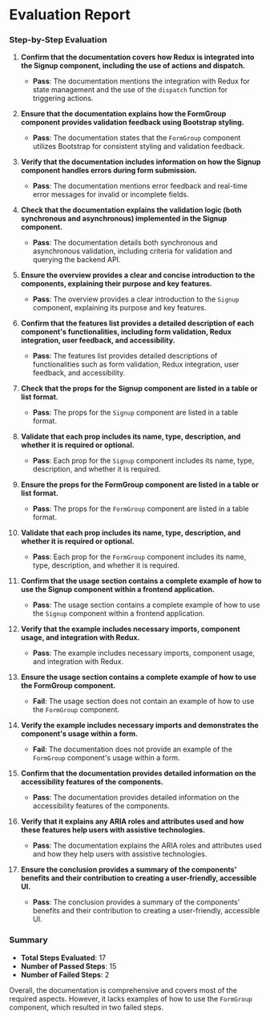 # Evaluation Report

### Step-by-Step Evaluation

1. **Confirm that the documentation covers how Redux is integrated into the Signup component, including the use of actions and dispatch.**
   - **Pass**: The documentation mentions the integration with Redux for state management and the use of the `dispatch` function for triggering actions.

2. **Ensure that the documentation explains how the FormGroup component provides validation feedback using Bootstrap styling.**
   - **Pass**: The documentation states that the `FormGroup` component utilizes Bootstrap for consistent styling and validation feedback.

3. **Verify that the documentation includes information on how the Signup component handles errors during form submission.**
   - **Pass**: The documentation mentions error feedback and real-time error messages for invalid or incomplete fields.

4. **Check that the documentation explains the validation logic (both synchronous and asynchronous) implemented in the Signup component.**
   - **Pass**: The documentation details both synchronous and asynchronous validation, including criteria for validation and querying the backend API.

5. **Ensure the overview provides a clear and concise introduction to the components, explaining their purpose and key features.**
   - **Pass**: The overview provides a clear introduction to the `Signup` component, explaining its purpose and key features.

6. **Confirm that the features list provides a detailed description of each component's functionalities, including form validation, Redux integration, user feedback, and accessibility.**
   - **Pass**: The features list provides detailed descriptions of functionalities such as form validation, Redux integration, user feedback, and accessibility.

7. **Check that the props for the Signup component are listed in a table or list format.**
   - **Pass**: The props for the `Signup` component are listed in a table format.

8. **Validate that each prop includes its name, type, description, and whether it is required or optional.**
   - **Pass**: Each prop for the `Signup` component includes its name, type, description, and whether it is required.

9. **Ensure the props for the FormGroup component are listed in a table or list format.**
   - **Pass**: The props for the `FormGroup` component are listed in a table format.

10. **Validate that each prop includes its name, type, description, and whether it is required or optional.**
    - **Pass**: Each prop for the `FormGroup` component includes its name, type, description, and whether it is required.

11. **Confirm that the usage section contains a complete example of how to use the Signup component within a frontend application.**
    - **Pass**: The usage section contains a complete example of how to use the `Signup` component within a frontend application.

12. **Verify that the example includes necessary imports, component usage, and integration with Redux.**
    - **Pass**: The example includes necessary imports, component usage, and integration with Redux.

13. **Ensure the usage section contains a complete example of how to use the FormGroup component.**
    - **Fail**: The usage section does not contain an example of how to use the `FormGroup` component.

14. **Verify the example includes necessary imports and demonstrates the component's usage within a form.**
    - **Fail**: The documentation does not provide an example of the `FormGroup` component's usage within a form.

15. **Confirm that the documentation provides detailed information on the accessibility features of the components.**
    - **Pass**: The documentation provides detailed information on the accessibility features of the components.

16. **Verify that it explains any ARIA roles and attributes used and how these features help users with assistive technologies.**
    - **Pass**: The documentation explains the ARIA roles and attributes used and how they help users with assistive technologies.

17. **Ensure the conclusion provides a summary of the components' benefits and their contribution to creating a user-friendly, accessible UI.**
    - **Pass**: The conclusion provides a summary of the components' benefits and their contribution to creating a user-friendly, accessible UI.

### Summary

- **Total Steps Evaluated**: 17
- **Number of Passed Steps**: 15
- **Number of Failed Steps**: 2

Overall, the documentation is comprehensive and covers most of the required aspects. However, it lacks examples of how to use the `FormGroup` component, which resulted in two failed steps.